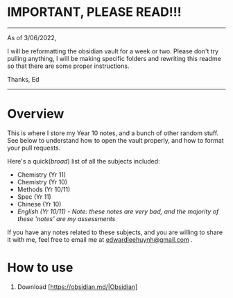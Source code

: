 # IMPORTANT, PLEASE READ!!!
--- 
As of 3/06/2022,

I will be reformatting the obsidian vault for a week or two. Please don't try pulling anything, I will be making specific folders and rewriting this readme so that there are some proper instructions. 

Thanks, Ed

---
# Overview
This is where I store my Year 10 notes, and a bunch of other random stuff. See below to understand how to open the vault properly, and how to format your pull requests.

Here's a quick(*broad*) list of all the subjects included:

- Chemistry (Yr 11)
- Chemistry (Yr 10)
- Methods (Yr 10/11)
- Spec (Yr 11)
- Chinese (Yr 10)
- *English (Yr 10/11) - Note: these notes are very bad, and the majority of these 'notes' are my assessments*

If you have any notes related to these subjects, and you are willing to share it with me, feel free to email me at edwardleehuynh@gmail.com .

# How to use

1. Download [https://obsidian.md/|Obsidian]


